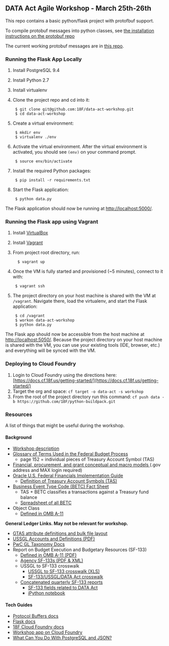 ## DATA Act Agile Workshop - March 25th-26th

This repo contains a basic python/flask project with protofbuf support.

To compile protobuf messages into python classes, see [the installation instructions on the protobuf repo](https://github.com/google/protobuf)

The current working protobuf messages are in [this repo](https://github.com/18F/data-act-schemas/).

### Running the Flask App Locally

1. Install PostgreSQL 9.4
2. Install Python 2.7
3. Install virtualenv
4. Clone the project repo and cd into it:

        $ git clone git@github.com:18F/data-act-workshop.git
        $ cd data-act-workshop

5. Create a virtual environment:

        $ mkdir env
        $ virtualenv ./env

6. Activate the virtual environment. After the virtual environment is activated, you should see `(env)` on your command prompt.

        $ source env/bin/activate

7. Install the required Python packages:

        $ pip install -r requirements.txt

8. Start the Flask application:

        $ python data.py

The Flask application should now be running at  [http://localhost:5000/](http://localhost:5000/).

### Running the Flask app using Vagrant

1. Install [VirtualBox](https://www.virtualbox.org/wiki/Downloads)
2. Install [Vagrant](http://www.vagrantup.com/downloads.html)
3. From project root directory, run:

         $ vagrant up

4. Once the VM is fully started and provisioned (~5 minutes), connect to it with:

        $ vagrant ssh

5. The project directory on your host machine is shared with the VM at `/vagrant`. Navigate there, load the virtualenv, and start the Flask application:

        $ cd /vagrant
        $ workon data-act-workshop
        $ python data.py

The Flask app should now be accessible from the host machine at [http://localhost:5050/](http://localhost:5050/). Because the project directory on your host machine is shared with the VM, you can use your existing tools (IDE, browser, etc.) and everything will be synced with the VM.

### Deploying to Cloud Foundry

1. Login to Cloud Foundry using the directions here: [https://docs.cf.18f.us/getting-started/](https://docs.cf.18f.us/getting-started/)
2. Target the org and space: `cf target -o data-act -s workshop`
3. From the root of the project directory run this command: `cf push data -b https://github.com/18F/python-buildpack.git`

### Resources

A list of things that might be useful during the workshop.

#### Background

* [Workshop description](https://docs.google.com/a/gsa.gov/document/d/1kiEc58tfOJO3HYhE-JfGb0gjohm_sW1NEpJb-Y9Efo4/edit?userstoinvite=vladlen.zvenyach@gsa.gov&actionButton=1)
* [Glossary of Terms Used in the Federal Budget Process](http://www.gao.gov/assets/80/76911.pdf)
    * page 152 = individual pieces of Treasury Account Symbol (TAS)
* [Financial, procurement, and grant conceptual and macro models ](https://community.max.gov/pages/viewpage.action?pageId=754091525) (.gov address and MAX login required)
* [Oracle U.S. Federal Financials Implementation Guide](https://docs.oracle.com/cd/E26401_01/doc.122/e48804/toc.htm)
    * [Definition of Treasury Account Symbols (TAS)](https://docs.oracle.com/cd/E26401_01/doc.122/e48804/T340593T340601.htm)
* [Business Event Type Code (BETC) Fact Sheet](http://fms.treas.gov/cars/factsheet_betc.html)
    * TAS + BETC classifies a transactions against a Treasury fund balance
    * [Spreadsheet of all BETC](http://fms.treas.gov/cars/BETC-factsheet-03-01-12.xls)
* Object Class
    * [Defined in OMB A-11](https://www.whitehouse.gov/sites/default/files/omb/assets/a11_current_year/s83.pdf)

**General Ledger Links. May not be relevant for workshop.**

* [GTAS attribute definitions and bulk file layout](http://www.fiscal.treasury.gov/fsservices/gov/acctg/gtas/bulk_file.htm)
* [USSGL Accounts and Definitions (PDF)](http://tfm.fiscal.treasury.gov/v1/supplements/ussgl/ussgl_part_1/sec2/sec2_acctdef_2014.pdf)
* [PwC GL Taxonomy Docs](https://drive.google.com/drive/#folders/0B5HeQa_YQ6-VfngwcGFwRDg5WlpiY2R1Vk1iOHZzN3gzVFV3YlhxS2JnTllZY2lqbnA2Z2c/0B4JtVmWTTdQEfnNBaWRIeFFMTi12cUFiRENLM2ZBVXVBWFplUnNNbU9VWFU0NUhwc0tKczQ)
* Report on Budget Execution and Budgetary Resources (SF-133)
    * [Defined in OMB A-11 (PDF)](https://www.whitehouse.gov/sites/default/files/omb/assets/a11_current_year/s130.pdf)
    * [Agency SF-133s (PDF & XML)](https://max.omb.gov/maxportal/document/SF133/Budget/FY%202014%20-%20SF%20133%20Reports%20on%20Budget%20Execution%20and%20Budgetary%20Resources.html)
    * USSGL to SF-133 crosswalk
        * [USSGL to SF-133 crosswalk (XLS)](http://www.google.com/url?q=http%3A%2F%2Ftfm.fiscal.treasury.gov%2Fcontent%2Fdam%2Ftfm%2Fv1%2Fsupplements%2Fussgl%2Fussgl_part_1%2Fsec5%2Fsec5_sf133_2014.xls&sa=D&sntz=1&usg=AFQjCNFURjTQLus2j9GbpxL8Wns5Ha9x2Q)
        * [SF-133/USSGL/DATA Act crosswalk](https://drive.google.com/open?id=19mkvYQUa_ICIcGtK59_U62EEqSysAj8K5pCK6Yx3Vek&authuser=0)
    * [Concatenated quarterly SF-133 reports](https://github.com/18F/data-act-sf133)
        * [SF-133 fields related to DATA Act](https://drive.google.com/open?id=0B4JtVmWTTdQER29pc2ltQlFLelk&authuser=0)
        * [iPython notebook](http://nbviewer.ipython.org/github/18F/data-act-sf133/blob/master/Budget%20Execution.ipynb)

#### Tech Guides

* [Protocol Buffers docs](https://developers.google.com/protocol-buffers/)
* [Flask docs](http://flask.pocoo.org/)
* [18F Cloud Foundry docs](https://docs.cf.18f.us/)
* [Workshop app on Cloud Foundry](http://data.cf.18f.us/)
* [What Can You Do With PostgreSQL and JSON?](http://clarkdave.net/2013/06/what-can-you-do-with-postgresql-and-json/)
